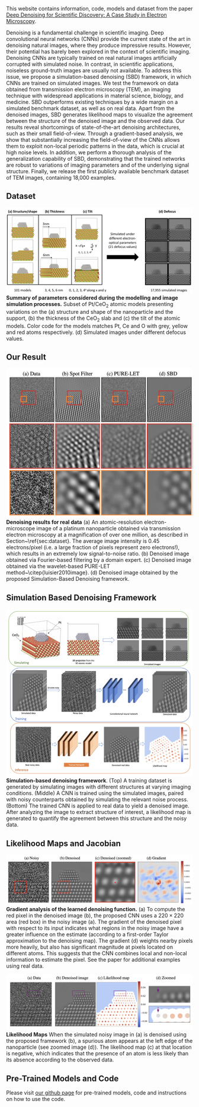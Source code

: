 This website contains information, code, models and dataset from the paper [Deep Denoising for Scientific Discovery: A Case Study in Electron Microscopy](https://openreview.net/pdf?id=TRgh1LjcBvt).

Denoising is a fundamental challenge in scientific imaging. Deep convolutional neural networks (CNNs) provide the current state of the art in denoising natural images, where they produce impressive results. However, their potential has barely been explored in the context of scientific imaging. Denoising CNNs are typically trained on real natural images artificially corrupted with simulated noise. In contrast, in scientific applications, noiseless ground-truth images are usually not available. To address this issue, we propose a simulation-based denoising (SBD) framework, in which CNNs are trained on simulated images. We test the framework on data obtained from transmission electron microscopy (TEM), an imaging technique with widespread applications in material science, biology, and medicine. SBD outperforms existing techniques by a wide margin on a simulated benchmark dataset, as well as on real data. Apart from the denoised images, SBD generates likelihood maps to visualize the agreement between the structure of the denoised image and the observed data. Our results reveal shortcomings of state-of-the-art denoising architectures, such as their small field-of-view. Through a gradient-based analysis, we show that substantially increasing the field-of-view of the CNNs allows them to exploit non-local periodic patterns in the data, which is crucial at high noise levels. In addition, we perform a thorough analysis of the generalization capability of SBD, demonstrating that the trained networks are robust to variations of imaging parameters and of the underlying signal structure. Finally, we release the first publicly available benchmark dataset of TEM images, containing 18,000 examples.

## Dataset
![dataset](./figures/dataset.png) 
**Summary of parameters considered during the modelling and image simulation processes.** Subset of Pt/CeO$_2$ atomic models presenting variations on the (a) structure and shape of the nanoparticle and the support, (b) the thickness of the CeO$_2$ slab and (c) the tilt of the atomic models. Color code for the models matches Pt, Ce and O with grey, yellow and red atoms respectively. (d) Simulated images under different defocus values.

## Our Result

![result](./figures/result.png) 
**Denoising results for real data** (a) An atomic-resolution electron-microscope image of a platinum nanoparticle obtained via transmission electron microscopy at a magnification of over one million, as described in Section~\ref{sec:dataset}. The average image intensity is 0.45 electrons/pixel (i.e. a large fraction of pixels represent zero electrons!), which results in an extremely low signal-to-noise ratio. (b) Denoised image obtained via Fourier-based filtering by a domain expert. (c) Denoised image obtained via the wavelet-based PURE-LET method~\citep{luisier2010image}. (d) Denoised image obtained by the proposed Simulation-Based Denoising framework.

## Simulation Based Denoising Framework

![sbd](./figures/sbd.png) 
**Simulation-based denoising framework**. (Top) A training dataset is generated by simulating images with different structures at varying imaging conditions. (Middle) A CNN is trained using the simulated images, paired with noisy counterparts obtained by simulating the relevant noise process. (Bottom) The trained CNN is applied to real data to yield a denoised image. After analyzing the image to extract structure of interest, a likelihood map is generated to quantify the agreement between this structure and the noisy data.

## Likelihood Maps and Jacobian

![jacobian](./figures/jacobian.png) 
**Gradient analysis of the learned denoising function.** (a) To compute the red pixel in the denoised image (b), the proposed CNN uses a $220 \times 220$ area (red box) in the noisy image (a). The gradient of the denoised pixel with respect to its input indicates what regions in the noisy image have a greater influence on the estimate (according to a first-order Taylor approximation to the denoising map). The gradient (d) weights nearby pixels more heavily, but also has significant magnitude at pixels located on different atoms. This suggests that the CNN combines local and non-local information to estimate the pixel. See the paper for additional examples using real data.

![likelihood](./figures/likelihood.png) 
**Likelihood Maps** When the simulated noisy image in (a) is denoised using the proposed framework (b), a spurious atom appears at the left edge of the nanoparticle (see zoomed image (d)). The likelihood map (c) at that location is negative, which indicates that the presence of an atom is less likely than its absence according to the observed data.

## Pre-Trained Models and Code
Please visit [our github page](https://github.com/sreyas-mohan/electron-microscopy-denoising) for pre-trained models, code and instructions on how to use the code. 

